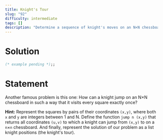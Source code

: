 ```yaml
---
title: Knight's Tour
slug: "92"
difficulty: intermediate
tags: []
description: "Determine a sequence of knight's moves on an N×N chessboard such that the knight visits every square exactly once."
---
```


# Solution

```ocaml
(* example pending *);;
```

# Statement

Another famous problem is this one: How can a knight jump on an N×N
chessboard in such a way that it visits every square exactly once?

**Hint:** Represent the squares by pairs of their coordinates `(x,y)`,
where both `x` and `y` are integers between 1 and N. Define the function
`jump n (x,y)` that returns all coordinates `(u,v)` to which a
knight can jump from `(x,y)` to on a `n`×`n` chessboard. And finally,
represent the solution of our problem as a list knight positions (the
knight's tour).
